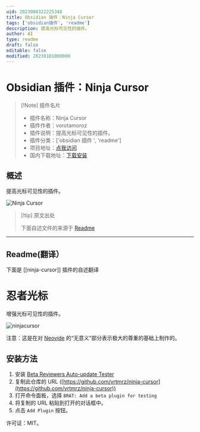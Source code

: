 ```yaml
---
uid: 2023080322225348
title: Obsidian 插件：Ninja Cursor
tags: ['obsidian插件', 'readme']
description: 提高光标可见性的插件。
author: AI
type: readme
draft: false
editable: false
modified: 20230101000000
---
```


# Obsidian 插件：Ninja Cursor

> [!Note] 插件名片
> - 插件名称：Ninja Cursor
> - 插件作者：vorotamoroz
> - 插件说明：提高光标可见性的插件。
> - 插件分类：['obsidian 插件 ', 'readme']
> - 项目地址：[点我访问](https://github.com/vrtmrz/ninja-cursor)
> - 国内下载地址：[下载安装](https://pkmer.cn/products/plugin/pluginMarket/?ninja-cursor)

## 概述

提高光标可见性的插件。

![Ninja Cursor](https://cdn.pkmer.cn/covers/ninja-cursor_new.gif!pkmer)

> [!tip] 原文出处
>
>下面自述文件的来源于 [Readme](https://ghproxy.net/https://raw.githubusercontent.com/vrtmrz/ninja-cursor/main/README.md)
>

---

## Readme(翻译）

下面是 [[ninja-cursor]] 插件的自述翻译

# 忍者光标

增强光标可见性的插件。

![ninjacursor](https://user-images.githubusercontent.com/45774780/177967934-ffcb90b0-2330-4c58-a0dd-2defcf2d7b9e.gif)

注意：这是在对 [Neovide](https://github.com/neovide/neovide) 的“无意义”部分表示极大的尊重的基础上制作的。

## 安装方法

1. 安装 [Beta Reviewers Auto-update Tester](https://github.com/TfTHacker/obsidian42-brat)
2. 复制此仓库的 URL ([https://github.com/vrtmrz/ninja-cursor](https://github.com/vrtmrz/ninja-cursor))
3. 打开命令面板，选择 `BRAT: Add a beta plugin for testing`
4. 将复制的 URL 粘贴到打开的对话框中。
5. 点击 `Add Plugin` 按钮。

许可证：MIT。
